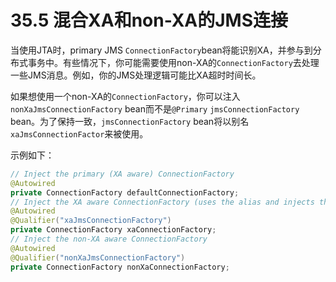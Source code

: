 # 35.5 混合XA和non-XA的JMS连接

当使用JTA时，primary JMS `ConnectionFactory`bean将能识别XA，并参与到分布式事务中。有些情况下，你可能需要使用non-XA的`ConnectionFactory`去处理一些JMS消息。例如，你的JMS处理逻辑可能比XA超时时间长。

如果想使用一个non-XA的`ConnectionFactory`，你可以注入`nonXaJmsConnectionFactory` bean而不是`@Primary` `jmsConnectionFactory` bean。为了保持一致，`jmsConnectionFactory` bean将以别名`xaJmsConnectionFactor`来被使用。

示例如下：

```java
// Inject the primary (XA aware) ConnectionFactory
@Autowired
private ConnectionFactory defaultConnectionFactory;
// Inject the XA aware ConnectionFactory (uses the alias and injects the same as above)
@Autowired
@Qualifier("xaJmsConnectionFactory")
private ConnectionFactory xaConnectionFactory;
// Inject the non-XA aware ConnectionFactory
@Autowired
@Qualifier("nonXaJmsConnectionFactory")
private ConnectionFactory nonXaConnectionFactory;
```

